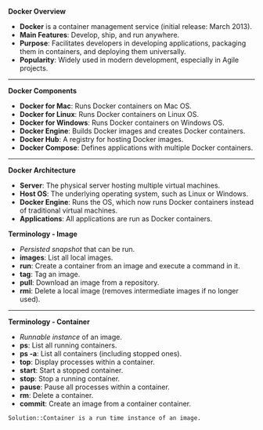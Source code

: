 **Docker Overview**

- **Docker** is a container management service (initial release: March 2013).
- **Main Features**: Develop, ship, and run anywhere.
- **Purpose**: Facilitates developers in developing applications, packaging them in containers, and deploying them universally.
- **Popularity**: Widely used in modern development, especially in Agile projects.

---

**Docker Components**

- **Docker for Mac**: Runs Docker containers on Mac OS.
- **Docker for Linux**: Runs Docker containers on Linux OS.
- **Docker for Windows**: Runs Docker containers on Windows OS.
- **Docker Engine**: Builds Docker images and creates Docker containers.
- **Docker Hub**: A registry for hosting Docker images.
- **Docker Compose**: Defines applications with multiple Docker containers.

---

**Docker Architecture**

- **Server**: The physical server hosting multiple virtual machines.
- **Host OS**: The underlying operating system, such as Linux or Windows.
- **Docker Engine**: Runs the OS, which now runs Docker containers instead of traditional virtual machines.
- **Applications**: All applications are run as Docker containers.


**Terminology - Image**

- *Persisted snapshot* that can be run.
- **images**: List all local images.
- **run**: Create a container from an image and execute a command in it.
- **tag**: Tag an image.
- **pull**: Download an image from a repository.
- **rmi**: Delete a local image (removes intermediate images if no longer used).

---

**Terminology - Container**

- *Runnable instance* of an image.
- **ps**: List all running containers.
- **ps -a**: List all containers (including stopped ones).
- **top**: Display processes within a container.
- **start**: Start a stopped container.
- **stop**: Stop a running container.
- **pause**: Pause all processes within a container.
- **rm**: Delete a container.
- **commit**: Create an image from a container container.



`Solution::Container is a run time instance of an image.`